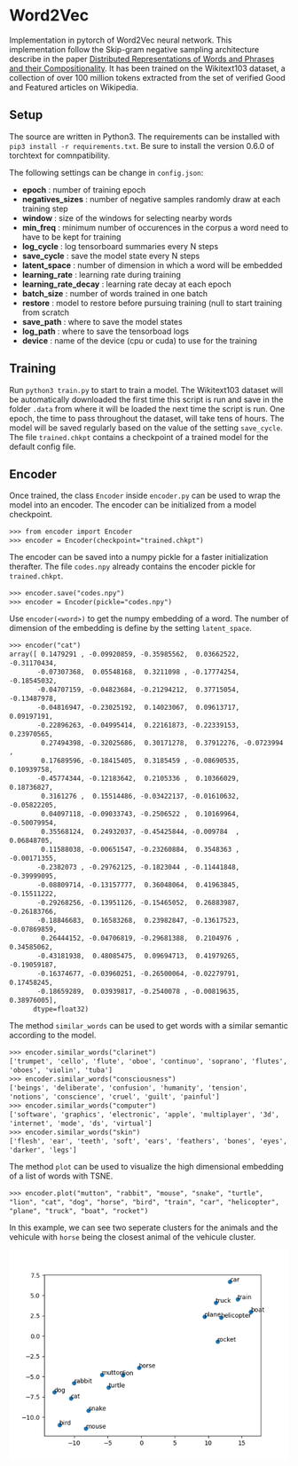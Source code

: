 # Word2Vec

Implementation in pytorch of Word2Vec neural network.
This implementation follow the Skip-gram negative sampling architecture describe in the paper [Distributed Representations of Words and Phrases and their Compositionality](https://arxiv.org/pdf/1310.4546.pdf).
It has been trained on the Wikitext103 dataset, a collection of over 100 million tokens extracted from the set of verified Good and Featured articles on Wikipedia.

## Setup

The source are written in Python3.
The requirements can be installed with `pip3 install -r requirements.txt`.
Be sure to install the version 0.6.0 of torchtext for comnpatibility.

The following settings can be change in `config.json`:

 * **epoch** : number of training epoch
 * **negatives_sizes** : number of negative samples randomly draw at each training step
 * **window** : size of the windows for selecting nearby words
 * **min_freq** : minimum number of occurences in the corpus a word need to have to be kept for training
 * **log_cycle** : log tensorboard summaries every N steps
 * **save_cycle** : save the model state every N steps
 * **latent_space** : number of dimension in which a word will be embedded
 * **learning_rate** : learning rate during training
 * **learning_rate_decay** : learning rate decay at each epoch
 * **batch_size** : number of words trained in one batch
 * **restore** : model to restore before pursuing training (null to start training from scratch
 * **save_path** : where to save the model states
 * **log_path** : where to save the tensorboad logs
 * **device** : name of the device (cpu or cuda) to use for the training

## Training

Run `python3 train.py` to start to train a model.
The Wikitext103 dataset will be automatically downloaded the first time this script is run and save in the folder `.data` from where it will be loaded the next time the script is run.
One epoch, the time to pass throughout the dataset, will take tens of hours.
The model will be saved regularly based on the value of the setting `save_cycle`.
The file `trained.chkpt` contains a checkpoint of a trained model for the default config file.

## Encoder

Once trained, the class `Encoder` inside `encoder.py` can be used to wrap the model into an encoder.
The encoder can be initialized from a model checkpoint.

```
>>> from encoder import Encoder
>>> encoder = Encoder(checkpoint="trained.chkpt")
```

The encoder can be saved into a numpy pickle for a faster initialization therafter.
The file `codes.npy` already contains the encoder pickle for `trained.chkpt`.

```
>>> encoder.save("codes.npy")
>>> encoder = Encoder(pickle="codes.npy")
```

Use `encoder(<word>)` to get the numpy embedding of a word.
The number of dimension of the embedding is define by the setting `latent_space`.

```
>>> encoder("cat")
array([ 0.1479291 , -0.09920859, -0.35985562,  0.03662522, -0.31170434,
       -0.07307368,  0.05548168,  0.3211098 , -0.17774254, -0.18545032,
       -0.04707159, -0.04823684, -0.21294212,  0.37715054, -0.13487978,
       -0.04816947, -0.23025192,  0.14023067,  0.09613717,  0.09197191,
       -0.22896263, -0.04995414,  0.22161873, -0.22339153,  0.23970565,
        0.27494398, -0.32025686,  0.30171278,  0.37912276, -0.0723994 ,
        0.17689596, -0.18415405,  0.3185459 , -0.08690535,  0.10939758,
       -0.45774344, -0.12183642,  0.2105336 ,  0.10366029,  0.18736827,
        0.3161276 ,  0.15514486, -0.03422137, -0.01610632, -0.05822205,
        0.04097118, -0.09033743, -0.2506522 ,  0.10169964, -0.50079954,
        0.35568124,  0.24932037, -0.45425844, -0.009784  ,  0.06848705,
        0.11588038, -0.00651547, -0.23260884,  0.3548363 , -0.00171355,
       -0.2382073 , -0.29762125, -0.1823044 , -0.11441848, -0.39999095,
       -0.08809714, -0.13157777,  0.36048064,  0.41963845, -0.15511222,
       -0.29268256, -0.13951126, -0.15465052,  0.26883987, -0.26183766,
       -0.18846683,  0.16583268,  0.23982847, -0.13617523, -0.07869859,
        0.26444152, -0.04706819, -0.29681388,  0.2104976 ,  0.34585062,
       -0.43181938,  0.48085475,  0.09694713,  0.41979265, -0.19059187,
       -0.16374677, -0.03960251, -0.26500064, -0.02279791,  0.17458245,
       -0.18659289,  0.03939817, -0.2540078 , -0.00819635,  0.38976005],
      dtype=float32)
```

The method `similar_words` can be used to get words with a similar semantic according to the model.

```
>>> encoder.similar_words("clarinet")
['trumpet', 'cello', 'flute', 'oboe', 'continuo', 'soprano', 'flutes', 'oboes', 'violin', 'tuba']
>>> encoder.similar_words("consciousness")
['beings', 'deliberate', 'confusion', 'humanity', 'tension', 'notions', 'conscience', 'cruel', 'guilt', 'painful']
>>> encoder.similar_words("computer")
['software', 'graphics', 'electronic', 'apple', 'multiplayer', '3d', 'internet', 'mode', 'ds', 'virtual']
>>> encoder.similar_words("skin")
['flesh', 'ear', 'teeth', 'soft', 'ears', 'feathers', 'bones', 'eyes', 'darker', 'legs']
```

The method `plot` can be used to visualize the high dimensional embedding of a list of words with TSNE.

```
>>> encoder.plot("mutton", "rabbit", "mouse", "snake", "turtle", "lion", "cat", "dog", "horse", "bird", "train", "car", "helicopter", "plane", "truck", "boat", "rocket")
```

In this example, we can see two seperate clusters for the animals and the vehicule with `horse` being the closest animal of the vehicule cluster.

<p align="center">
	<img src="https://github.com/mdugot/Word2Vec/blob/master/w2v_plot.png" />
</p>

